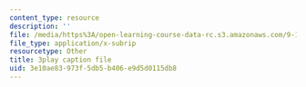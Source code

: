 ```yaml
---
content_type: resource
description: ''
file: /media/https%3A/open-learning-course-data-rc.s3.amazonaws.com/9-14-brain-structure-and-its-origins-spring-2014/3e10ae83973f5db5b406e9d5d0115db8_555130.vtt
file_type: application/x-subrip
resourcetype: Other
title: 3play caption file
uid: 3e10ae83-973f-5db5-b406-e9d5d0115db8
---
```

